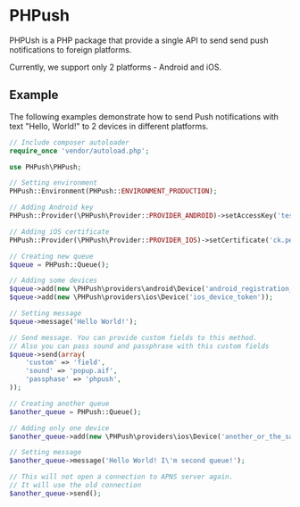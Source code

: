 PHPush
======

PHPUsh is a PHP package that provide a single API to send send push notifications to foreign platforms.

Currently, we support only 2 platforms - Android and iOS.

Example
-----------

The following examples demonstrate how to send Push notifications with text "Hello, World!" to 2 devices in different platforms.

```php
// Include composer autoloader
require_once 'vendor/autoload.php';

use PHPush\PHPush;

// Setting environment
PHPush::Environment(PHPush::ENVIRONMENT_PRODUCTION);

// Adding Android key
PHPush::Provider(\PHPush\Provider::PROVIDER_ANDROID)->setAccessKey('test');

// Adding iOS certificate
PHPush::Provider(\PHPush\Provider::PROVIDER_IOS)->setCertificate('ck.pem');

// Creating new queue
$queue = PHPush::Queue();

// Adding some devices
$queue->add(new \PHPush\providers\android\Device('android_registration_id'));
$queue->add(new \PHPush\providers\ios\Device('ios_device_token'));

// Setting message
$queue->message('Hello World!');

// Send message. You can provide custom fields to this method.
// Also you can pass sound and passphrase with this custom fields
$queue->send(array(
    'custom' => 'field',
    'sound' => 'popup.aif',
    'passphase' => 'phpush',
));

// Creating another queue
$another_queue = PHPush::Queue();

// Adding only one device
$another_queue->add(new \PHPush\providers\ios\Device('another_or_the_same_ios_device_token'));

// Setting message
$another_queue->message('Hello World! I\'m second queue!');

// This will not open a connection to APNS server again.
// It will use the old connection
$another_queue->send();
